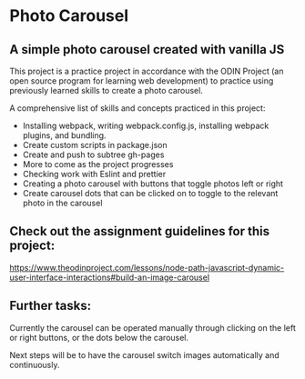 # Photo Carousel

## A simple photo carousel created with vanilla JS

This project is a practice project in accordance with the ODIN Project (an open source program for learning web development) to practice using previously learned skills to create a photo carousel.

A comprehensive list of skills and concepts practiced in this project:

- Installing webpack, writing webpack.config.js, installing webpack plugins, and bundling.
- Create custom scripts in package.json
- Create and push to subtree gh-pages
- More to come as the project progresses
- Checking work with Eslint and prettier
- Creating a photo carousel with buttons that toggle photos left or right
- Create carousel dots that can be clicked on to toggle to the relevant photo in the carousel

## Check out the assignment guidelines for this project:

https://www.theodinproject.com/lessons/node-path-javascript-dynamic-user-interface-interactions#build-an-image-carousel


## Further tasks:
Currently the carousel can be operated manually through clicking on the left or right buttons, or the dots below the carousel.

Next steps will be to have the carousel switch images automatically and continuously.
